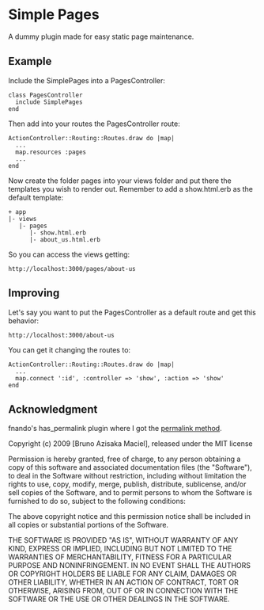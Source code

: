 # Simple Pages

A dummy plugin made for easy static page maintenance.


## Example

Include the SimplePages into a PagesController:

    class PagesController
      include SimplePages
    end

Then add into your routes the PagesController route:

    ActionController::Routing::Routes.draw do |map|
      ...
      map.resources :pages
      ...
    end

Now create the folder pages into your views folder and put there the templates you wish to render out. Remember to add a show.html.erb as the default template:

    + app
    |- views
       |- pages
          |- show.html.erb
          |- about_us.html.erb

So you can access the views getting:

    http://localhost:3000/pages/about-us

## Improving

Let's say you want to put the PagesController as a default route and get this behavior:

    http://localhost:3000/about-us

You can get it changing the routes to:

    ActionController::Routing::Routes.draw do |map|
      ...
      map.connect ':id', :controller => 'show', :action => 'show'
    end
    
## Acknowledgment

fnando's has_permalink plugin where I got the [permalink method](http://github.com/fnando/has_permalink/blob/master/lib/permalink/string_ext.rb).

Copyright (c) 2009 [Bruno Azisaka Maciel], released under the MIT license

Permission is hereby granted, free of charge, to any person obtaining
a copy of this software and associated documentation files (the
"Software"), to deal in the Software without restriction, including
without limitation the rights to use, copy, modify, merge, publish,
distribute, sublicense, and/or sell copies of the Software, and to
permit persons to whom the Software is furnished to do so, subject to
the following conditions:

The above copyright notice and this permission notice shall be
included in all copies or substantial portions of the Software.

THE SOFTWARE IS PROVIDED "AS IS", WITHOUT WARRANTY OF ANY KIND,
EXPRESS OR IMPLIED, INCLUDING BUT NOT LIMITED TO THE WARRANTIES OF
MERCHANTABILITY, FITNESS FOR A PARTICULAR PURPOSE AND
NONINFRINGEMENT. IN NO EVENT SHALL THE AUTHORS OR COPYRIGHT HOLDERS BE
LIABLE FOR ANY CLAIM, DAMAGES OR OTHER LIABILITY, WHETHER IN AN ACTION
OF CONTRACT, TORT OR OTHERWISE, ARISING FROM, OUT OF OR IN CONNECTION
WITH THE SOFTWARE OR THE USE OR OTHER DEALINGS IN THE SOFTWARE.
